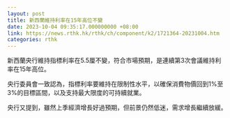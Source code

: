 ```yaml
---
layout: post
title: 新西蘭維持利率在15年高位不變
date: 2023-10-04 09:35:17.000000000 +08:00
link: https://news.rthk.hk/rthk/ch/component/k2/1721364-20231004.htm
categories: rthk
---
```


新西蘭央行維持指標利率在5.5厘不變，符合市場預期，是連續第3次會議維持利率在15年高位。

央行委員會一致認為，指標利率要維持在限制性水平，以確保消費物價回到1%至3%的目標區間，以及支持最大限度的可持續就業。

央行又提到，雖然上季經濟增長好過預期，但前景仍然低迷，需求增長繼續放緩。
